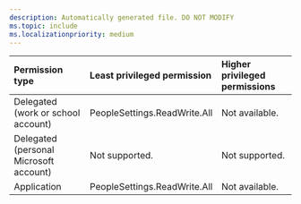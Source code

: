 ```yaml
---
description: Automatically generated file. DO NOT MODIFY
ms.topic: include
ms.localizationpriority: medium
---
```


|Permission type|Least privileged permission|Higher privileged permissions|
|:---|:---|:---|
|Delegated (work or school account)|PeopleSettings.ReadWrite.All|Not available.|
|Delegated (personal Microsoft account)|Not supported.|Not supported.|
|Application|PeopleSettings.ReadWrite.All|Not available.|

